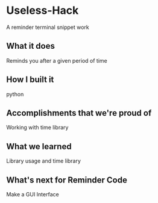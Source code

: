 # Useless-Hack
A reminder terminal snippet work

## What it does
Reminds you after a given period of time

## How I built it
python

## Accomplishments that we're proud of
Working with time library

## What we learned
Library usage and time library

## What's next for Reminder Code
Make a GUI Interface

